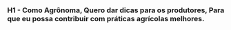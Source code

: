 ### H1 - Como Agrônoma, Quero dar dicas para os produtores, Para que eu possa contribuir com práticas agrícolas melhores.
